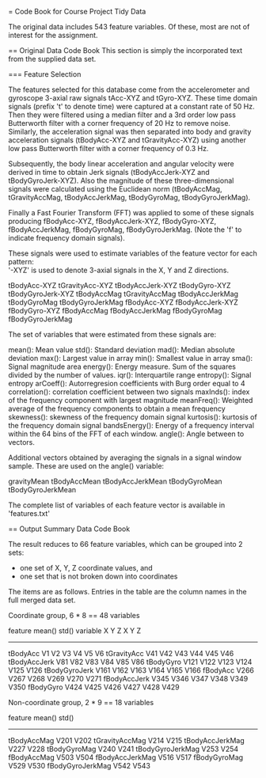 = Code Book for Course Project Tidy Data

The original data includes 543 feature variables.
Of these, most are not of interest for the assignment.

== Original Data Code Book
This section is simply the incorporated text
from the supplied data set.

=== Feature Selection 

The features selected for this database come from the accelerometer and gyroscope 3-axial raw signals tAcc-XYZ and tGyro-XYZ. These time domain signals (prefix 't' to denote time) were captured at a constant rate of 50 Hz. Then they were filtered using a median filter and a 3rd order low pass Butterworth filter with a corner frequency of 20 Hz to remove noise. Similarly, the acceleration signal was then separated into body and gravity acceleration signals (tBodyAcc-XYZ and tGravityAcc-XYZ) using another low pass Butterworth filter with a corner frequency of 0.3 Hz. 

Subsequently, the body linear acceleration and angular velocity were derived in time to obtain Jerk signals (tBodyAccJerk-XYZ and tBodyGyroJerk-XYZ). Also the magnitude of these three-dimensional signals were calculated using the Euclidean norm (tBodyAccMag, tGravityAccMag, tBodyAccJerkMag, tBodyGyroMag, tBodyGyroJerkMag). 

Finally a Fast Fourier Transform (FFT) was applied to some of these signals producing fBodyAcc-XYZ, fBodyAccJerk-XYZ, fBodyGyro-XYZ, fBodyAccJerkMag, fBodyGyroMag, fBodyGyroJerkMag. (Note the 'f' to indicate frequency domain signals). 

These signals were used to estimate variables of the feature vector for each pattern:  
'-XYZ' is used to denote 3-axial signals in the X, Y and Z directions.

tBodyAcc-XYZ
tGravityAcc-XYZ
tBodyAccJerk-XYZ
tBodyGyro-XYZ
tBodyGyroJerk-XYZ
tBodyAccMag
tGravityAccMag
tBodyAccJerkMag
tBodyGyroMag
tBodyGyroJerkMag
fBodyAcc-XYZ
fBodyAccJerk-XYZ
fBodyGyro-XYZ
fBodyAccMag
fBodyAccJerkMag
fBodyGyroMag
fBodyGyroJerkMag

The set of variables that were estimated from these signals are: 

mean(): Mean value
std(): Standard deviation
mad(): Median absolute deviation 
max(): Largest value in array
min(): Smallest value in array
sma(): Signal magnitude area
energy(): Energy measure. Sum of the squares divided by the number of values. 
iqr(): Interquartile range 
entropy(): Signal entropy
arCoeff(): Autorregresion coefficients with Burg order equal to 4
correlation(): correlation coefficient between two signals
maxInds(): index of the frequency component with largest magnitude
meanFreq(): Weighted average of the frequency components to obtain a mean frequency
skewness(): skewness of the frequency domain signal 
kurtosis(): kurtosis of the frequency domain signal 
bandsEnergy(): Energy of a frequency interval within the 64 bins of the FFT of each window.
angle(): Angle between to vectors.

Additional vectors obtained by averaging the signals in a signal window sample. These are used on the angle() variable:

gravityMean
tBodyAccMean
tBodyAccJerkMean
tBodyGyroMean
tBodyGyroJerkMean

The complete list of variables of each feature vector is available in 'features.txt'


== Output Summary Data Code Book

The result reduces to 66 feature variables, which
can be grouped into 2 sets:
- one set of X, Y, Z coordinate values, and
- one set that is not broken down into coordinates

The items are as follows.
Entries in the table are the
column names in the full merged data set.

Coordinate group, 6 * 8 == 48 variables

feature             mean()         std()
variable         X     Y    Z     X     Y   Z
--------       ---- ---- ----   ---- ---- ----
tBodyAcc         V1   V2   V3     V4   V5   V6
tGravityAcc     V41  V42  V43    V44  V45  V46
tBodyAccJerk    V81  V82  V83    V84  V85  V86
tBodyGyro      V121 V122 V123   V124 V125 V126
tBodyGyroJerk  V161 V162 V163   V164 V165 V166
fBodyAcc       V266 V267 V268   V269 V270 V271
fBodyAccJerk   V345 V346 V347   V348 V349 V350
fBodyGyro      V424 V425 V426   V427 V428 V429

Non-coordinate group, 2 * 9 == 18 variables

feature              mean()     std()
-------            --------    ------
tBodyAccMag          V201       V202
tGravityAccMag       V214       V215
tBodyAccJerkMag      V227       V228
tBodyGyroMag         V240       V241
tBodyGyroJerkMag     V253       V254
fBodyAccMag          V503       V504
fBodyAccJerkMag      V516       V517
fBodyGyroMag         V529       V530
fBodyGyroJerkMag     V542       V543
